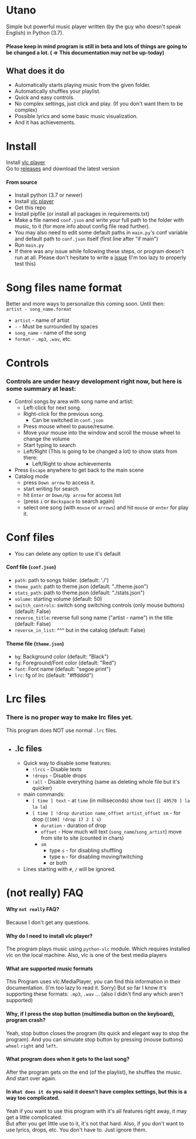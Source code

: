 # Utano
Simple but powerful music player written (by the guy who doesn't speak English) in Python (3.7).
#### Please keep in mind program is still in beta and lots of things are going to be changed a lot. ( => This documentation may not be up-today)
## What does it do
- Automatically starts playing music from the given folder.
- Automatically shuffles your playlist.
- Quick and easy controls.
- No complex settings, just click and play. (If you don't want them to be complex)
- Possible lyrics and some basic music visualization.
- And it has achievements.

# Install
Install [vlc player](https://www.videolan.org/vlc/index.cs.html)<br>
Go to [releases](https://github.com/TheNovi/Utano/releases) and download the latest version
#### From source
- Install python (3.7 or newer)
- Install [vlc player](https://www.videolan.org/vlc/index.cs.html)
- Get this repo
- Install pipfile (or install all packages in requirements.txt)
- Make a file named `conf.json` and write your full path to the folder with music, to it (for more info about config file read further).
- You may also need to edit some default paths in `main.py`'s conf variable and default path to `conf.json` itself (first line after "if main")
- Run `main.py`
- If there was any issue while following these steps, or program doesn't run at all. Please don't hesitate to write a [issue](https://github.com/TheNovi/Utano/issues) (I'm too lazy to properly test this)

# Song files name format
Better and more ways to personalize this coming soon. Until then:<br>
`artist - song_name.format`
- `artist` - name of artist
- ` - ` - Must be surrounded by spaces
- `song_name` - name of the song
- `format` - `.mp3`, `.wav`, etc.

# Controls
### Controls are under heavy development right now, but here is some summary at least:
- Control songs by area with song name and artist:
    - Left-click for next song.
    - Right-click for the previous song.
        - Can be switched in `conf.json`
    - Press mouse wheel to pause/resume.
    - Move your mouse into the window and scroll the mouse wheel to change the volume
    - Start typing to search
    - Left/Right (This is going to be changed a lot) to show stats from there:
        - Left/Right to show achievements
- Press `Escape` anywhere to get back to the main scene  
- Catalog mode
    - press `Down arrow` to access it.
    - start writing for search
    - hit `Enter` or `Down/Up arrow` for access list
    - (press `i` or `Backspace` to search again)
    - select one song (with `mouse` or `arrows`) and hit `mouse` or `enter` for play it.

# Conf files
- You can delete any option to use it's default
#### Conf file (`conf.json`)
- `path`: path to songs folder. (default: './')
- `theme_path`: path to theme.json (default: "./theme.json")
- `stats_path`: path to theme.json (default: "./stats.json")
- `volume`: starting volume (default: 50)
- `switch_controls`: switch song switching controls (only mouse buttons) (default: False)
- `reverse_title`: reverse full song name ("artist - name") in the title (default: False)
- `reverse_in_list`: ^^^ but in the catalog (default: False)
#### Theme file (`theme.json`)
- `bg`: Background color (default: "Black")
- `fg`: Foreground/Font color (default: "Red")
- `font`: Font name (default: "segoe print")
- `lrc`: fg of lrc (default: "#ffdddd")

# Lrc files
### There is no proper way to make lrc files yet.<br>
This program does NOT use normal `.lrc` files.<br>
- ## .lc files
    -  Quick way to disable some features:
        - `!lrcs` - Disable texts
        - `!drops` - Disable drops
        - `!all` - Disable everything (same as deleting whole file but it's quicker)
    - main commands:
        - `[ time ] text` - at `time` (in milliseconds) show `text` (`[ 49570 ] la la la`)
        - `[ time ] !drop duration name_offset artist_offset sm` - for drop (`[100] !drop 17 2 1 s`)
            - `duration` - duration of drop
            - `offset` - How much will text (`song_name`/`song_artist`) move from site to site (counted in chars)
            - `sm`
                - type `s` - for disabling shuffling
                - type `m` - for disabling moving/twitching
                - or both
    - Lines starting with `#`, `/` will be ignored.
    
# (not really) FAQ 
#### Why `not really` FAQ?
Because I don't get any questions.
#### Why do I need to install vlc player?
The program plays music using `python-vlc` module. Which requires installed vlc on the local machine. Also, vlc is one of the best media players
#### What are supported music formats
This Program uses vlc.MediaPlayer, you can find this information in their documentation. (I'm too lazy to read it. Sorry)
But so far I know it's supporting these formats: `.mp3`, `.wav` ... (also I didn't find any which aren't supported)
#### Why, if I press the stop button (multimedia button on the keyboard), program crash?
Yeah, stop button closes the program (its quick and elegant way to stop the program). And you can simulate stop button by pressing (mouse buttons) `wheel` `right` and `left`.
#### What program does when it gets to the last song?
After the program gets on the end (of the playlist), he shuffles the music. And start over again.
#### In `What does it do` you said it doesn't have complex settings, but this is a way too complicated.
Yeah if you want to use this program with it's all features right away, it may get a little complicated.<br>
But after you get little use to it, it's not that hard.
Also, if you don't want to use lyrics, drops, etc. You don't have to. Just ignore them.
